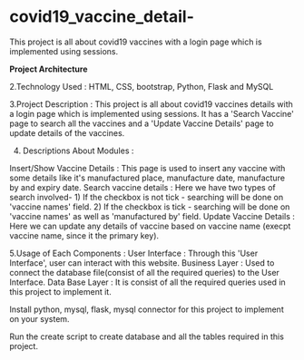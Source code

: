 # covid19_vaccine_detail-

This project is all about covid19 vaccines with a login page which is implemented using sessions.

<b> Project Architecture </b> 

2.Technology Used : HTML, CSS, bootstrap, Python, Flask and MySQL

3.Project Description : This project is all about covid19 vaccines details with a login page which is implemented using sessions. It has a 'Search Vaccine' page to search all the vaccines and a 'Update Vaccine Details' page to update details of the vaccines.

4. Descriptions About Modules : 

Insert/Show Vaccine Details : This page is used to insert any vaccine with some details like it's manufactured place, manufacture date, manufacture by and expiry date.
Search vaccine details : Here we have two types of search involved-
                          1) If the checkbox is not tick - searching will be done on 'vaccine names' field.
                          2) If the checkbox is tick - searching will be done on 'vaccine names' as well as 'manufactured by' field.
Update Vaccine Details : Here we can update any details of vaccine based on vaccine name (execpt vaccine name, since it the primary key).

5.Usage of Each Components : 
User Interface : Through this 'User Interface', user can interact with this website.
Business Layer : Used to connect the database file(consist of all the required queries) to the User Interface.
Data Base Layer : It is consist of all the required queries used in this project to implement it.


Install python, mysql, flask, mysql connector for this project to implement on your system.

Run the create script to create database and all the tables required in this project.
